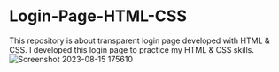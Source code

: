 # Login-Page-HTML-CSS
This repository is about transparent login page developed with HTML &amp; CSS. I developed this login page to practice my HTML &amp; CSS skills.
![Screenshot 2023-08-15 175610](https://github.com/truptisarang/Login-Page-HTML-CSS/assets/118128874/ef42f8d2-4c8f-43bf-8ae8-a1b448f2d247)
